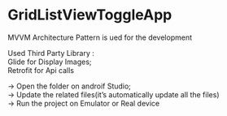# GridListViewToggleApp


MVVM Architecture Pattern is ued for the development <br/>

Used Third Party Library  :</br>
   Glide for Display Images;<br/>
   Retrofit  for Api calls<br/>

-> Open the folder on androif Studio;<br/>
-> Update the related files(it’s automatically update all the files)<br/>
-> Run the project on Emulator or Real device<br/>
